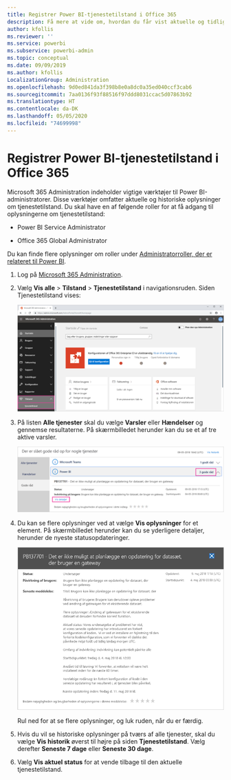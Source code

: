 ```yaml
---
title: Registrer Power BI-tjenestetilstand i Office 365
description: Få mere at vide om, hvordan du får vist aktuelle og tidligere tjenestetilstande i Microsoft 365 Administration.
author: kfollis
ms.reviewer: ''
ms.service: powerbi
ms.subservice: powerbi-admin
ms.topic: conceptual
ms.date: 09/09/2019
ms.author: kfollis
LocalizationGroup: Administration
ms.openlocfilehash: 9d0ed841da3f398b8e0a8dc0a35ed040ccf3cab6
ms.sourcegitcommit: 7aa0136f93f88516f97ddd8031ccac5d07863b92
ms.translationtype: HT
ms.contentlocale: da-DK
ms.lasthandoff: 05/05/2020
ms.locfileid: "74699998"
---
```

# <a name="track-power-bi-service-health-in-office-365"></a>Registrer Power BI-tjenestetilstand i Office 365

Microsoft 365 Administration indeholder vigtige værktøjer til Power BI-administratorer. Disse værktøjer omfatter aktuelle og historiske oplysninger om tjenestetilstand. Du skal have en af følgende roller for at få adgang til oplysningerne om tjenestetilstand:

* Power BI Service Administrator

* Office 365 Global Administrator

Du kan finde flere oplysninger om roller under [Administratorroller, der er relateret til Power BI](service-admin-administering-power-bi-in-your-organization.md#administrator-roles-related-to-power-bi).

1. Log på [Microsoft 365 Administration](https://portal.office.com/adminportal).

1. Vælg **Vis alle** > **Tilstand** > **Tjenestetilstand** i navigationsruden. Siden Tjenestetilstand vises:

    ![Skærmbillede af Microsoft 365 Administration, hvor indstillingerne Tilstand og Tjenestetilstand er markeret.](media/service-admin-health/service-health-tile.png)

1. På listen **Alle tjenester** skal du vælge **Varsler** eller **Hændelser** og gennemse resultaterne. På skærmbilledet herunder kan du se et af tre aktive varsler.

    ![Skærmbillede af siden Tjenestetilstand, hvor tre varsler til Power BI og indstillingen Vis detaljer er markeret.](media/service-admin-health/active-advisories.png)

1. Du kan se flere oplysninger ved at vælge **Vis oplysninger** for et element. På skærmbilledet herunder kan du se yderligere detaljer, herunder de nyeste statusopdateringer.

    ![Skærmbillede af detaljer om varsler.](media/service-admin-health/advisory-details.png)

    Rul ned for at se flere oplysninger, og luk ruden, når du er færdig.

1. Hvis du vil se historiske oplysninger på tværs af alle tjenester, skal du vælge **Vis historik** øverst til højre på siden **Tjenestetilstand**. Vælg derefter **Seneste 7 dage** eller **Seneste 30 dage**. 

1. Vælg **Vis aktuel status** for at vende tilbage til den aktuelle tjenestetilstand.